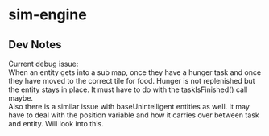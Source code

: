 # sim-engine
 
## Dev Notes
Current debug issue:  
When an entity gets into a sub map, once they have a hunger task and once they have moved to the correct tile for food.
Hunger is not replenished but the entity stays in place. It must have to do with the taskIsFinished() call maybe.  
Also there is a similar issue with baseUnintelligent entities as well. It may have to deal with the position variable
and how it carries over between task and entity. Will look into this.